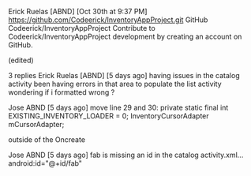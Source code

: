 
Erick Ruelas [ABND] [Oct 30th at 9:37 PM]
https://github.com/Codeerick/InventoryAppProject.git
GitHub
Codeerick/InventoryAppProject
Contribute to Codeerick/InventoryAppProject development by creating an account on GitHub.
 
(edited)


3 replies
Erick Ruelas [ABND] [5 days ago]
having issues in the catalog activity been having errors in that area to populate the list activity wondering if i formatted
wrong ?


Jose ABND [5 days ago]
move line 29 and 30:
private static final int  EXISTING_INVENTORY_LOADER = 0;
       InventoryCursorAdapter mCursorAdapter;

outside of the Oncreate


Jose ABND [5 days ago]
fab is missing an id in the catalog activity.xml... android:id="@+id/fab"
